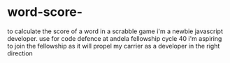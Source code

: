 # word-score-
to calculate the score of a word in a scrabble game
i'm a newbie javascript developer.
use for code defence at andela fellowship cycle 40
i'm aspiring to join the fellowship as it will propel my carrier as a developer in the right direction
